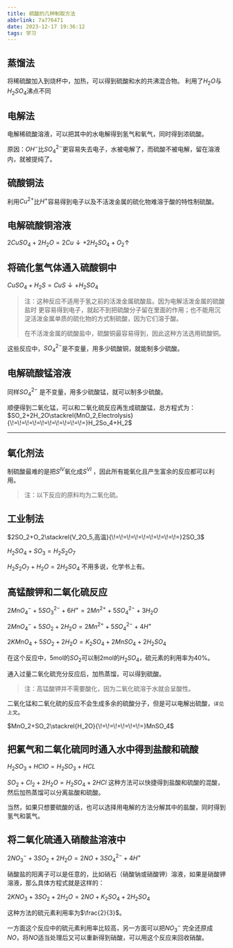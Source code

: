```yaml
---
title: 硫酸的几种制取方法
abbrlink: 7a776471
date: 2023-12-17 19:36:12
tags: 学习
---
```


## 蒸馏法
将稀硫酸加入到烧杯中，加热，可以得到硫酸和水的共沸混合物。
利用了$H_2O$与$H_2SO_4$沸点不同
## 电解法
电解稀硫酸溶液，可以把其中的水电解得到氢气和氧气，同时得到浓硫酸。

原因：$OH^-$比$SO_4^{2-}$更容易失去电子，水被电解了，而硫酸不被电解，留在溶液内，就被提纯了。

## 硫酸铜法
利用$Cu^{2+}$比$H^+$容易得到电子以及不活泼金属的硫化物难溶于酸的特性制硫酸。

## 电解硫酸铜溶液
$2CuSO_4 +2H_2O=2Cu\downarrow+2H_2SO_4+O_2\uparrow$ 

## 将硫化氢气体通入硫酸铜中
$CuSO_4+H_2S=CuS\downarrow+H_2SO_4$
<blockquote>注：这种反应不适用于氢之前的活泼金属硫酸盐。因为电解活泼金属的硫酸盐时 
 更容易得到电子，就起不到把硫酸分子留在里面的作用；也不能用沉淀活泼金属单质的硫化物的方式制硫酸，因为它们溶于酸。

在不活泼金属的硫酸盐中，硫酸铜最容易得到，因此这种方法选用硫酸铜。</blockquote>
这些反应中，$SO^{2-}_4$是不变量，用多少硫酸铜，就能制多少硫酸。



## 电解硫酸锰溶液


同样$SO^{2-}_4$ 
 是不变量，用多少硫酸锰，就可以制多少硫酸。

顺便得到二氧化锰，可以和二氧化硫反应再生成硫酸锰，总方程式为：$SO_2+2H_2O\stackrel{MnO_2,Electrolysis}{\!=\!=\!=\!=\!=\!=\!=\!=\!=\!=}H_2So_4+H_2$

---

## 氧化剂法
制硫酸最难的是把$S^{IV}$氧化成$S^{VI}$ ，因此所有能氧化且产生富余的反应都可以利用。

<blockquote>注：以下反应的原料均为二氧化硫。</blockquote>

## 工业制法
$2SO_2+O_2\stackrel{V_2O_5,高温}{\!=\!=\!=\!=\!=\!=\!=\!=\!=}2SO_3$

$H_2SO_4+SO_3=H_2S_2O_7$

$H_2S_2O_7+H_2O=2H_2SO_4$
不用多说，化学书上有。

## 高锰酸钾和二氧化硫反应
$2MnO_4^-+5SO^{2-}_3+6H^+=2Mn^{2+}+5SO^{2-}_4+3H_2O$

$2MnO_4^-+5SO_2+2H_2O=2Mn^{2+}+5SO_4^{2-}+4H^+$

$2KMnO_4+5SO_2+2H_2O=K_2SO_4+2MnSO_4+2H_2SO_4$

在这个反应中，5mol的$SO_2$可以制2mol的$H_2SO_4$，硫元素的利用率为40\%。

通入过量二氧化硫充分反应后，加热蒸馏，可以得到硫酸。

<blockquote>注：高锰酸钾并不需要酸化，因为二氧化硫溶于水就会呈酸性。</blockquote>

二氧化锰和二氧化硫的反应不会生成多余的硫酸分子，但是可以电解出硫酸，<code>详见上文</code>。

$MnO_2+SO_2\stackrel{H_2O}{\!=\!=\!=\!=\!=\!=}MnSO_4$

## 把氯气和二氧化硫同时通入水中得到盐酸和硫酸
$H_2SO_3+HClO=H_2SO_3+HCL$

$SO_2+Cl_2+2H_2O=H_2SO_4+2HCl$
这种方法可以快捷得到盐酸和硫酸的混酸，然后加热蒸馏可以分离盐酸和硫酸。

当然，如果只想要硫酸的话，也可以选择用电解的方法分解其中的盐酸，同时得到氢气和氯气。

## 将二氧化硫通入硝酸盐溶液中
$2NO_3^-+3SO_2+2H_2O=2NO+3SO^{2-}_4+4H^+$

硝酸盐的阳离子可以是任意的，比如硝石（硝酸钠或硝酸钾）溶液，如果是硝酸钾溶液，那么具体方程式就是这样的：

$2KNO_3+3SO_2+2H_2O=2NO+K_2SO_4+2H_2SO_4$

这种方法的硫元素利用率为$\frac{2}{3}$。

一方面这个反应中的硫元素利用率比较高，另一方面可以把$NO^-_3$
完全还原成$NO$，将$NO$适当处理后又可以重新得到硝酸，可以用这个反应来回收硝酸。



